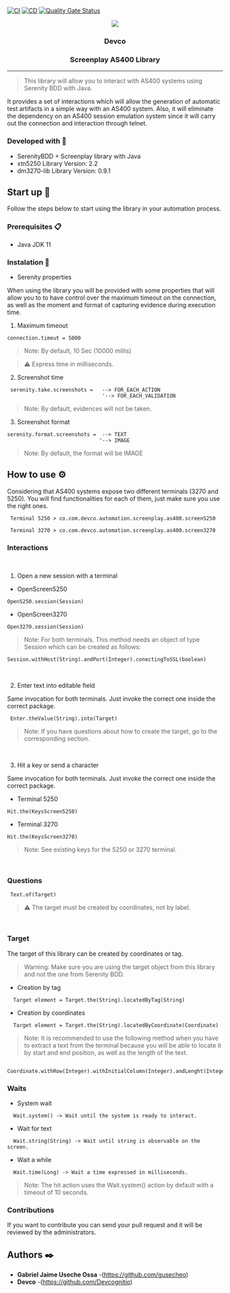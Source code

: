 [![CI](https://github.com/Devcognitio/serenity-screenplay-as400/actions/workflows/ci.yml/badge.svg?branch=main)](https://github.com/Devcognitio/serenity-screenplay-as400/actions/workflows/ci.yml)
[![CD](https://github.com/Devcognitio/serenity-screenplay-as400/actions/workflows/cd.yml/badge.svg?branch=main)](https://github.com/Devcognitio/serenity-screenplay-as400/actions/workflows/cd.yml)
[![Quality Gate Status](https://sonarcloud.io/api/project_badges/measure?project=serenity-screenplay-as400&metric=alert_status)](https://sonarcloud.io/summary/new_code?id=serenity-screenplay-as400)

<p align='center'>
    <img src='https://user-images.githubusercontent.com/77740619/131050720-d5d4dcce-5f45-4616-812f-63b24bc02bfe.png'>
    <h3 align='center'>Devco</h3>
    <h3 align='center'>Screenplay AS400 Library</h3>
  <p>

  ___

  > This library will allow you to interact with AS400 systems using Serenity BDD with Java.

  It provides a set of interactions which will allow the generation of automatic test artifacts in a simple way with an AS400 system. Also, it will eliminate the dependency on an AS400 session emulation system since it will carry out the connection and interaction through telnet.
  
  ### Developed with 🔨

  * SerenityBDD + Screenplay library with Java
  * xtn5250 Library Version: 2.2
  * dm3270-lib Library Version: 0.9.1

  ## Start up 🚀

  Follow the steps below to start using the library in your automation process.

  ### Prerequisites 📋

   * Java JDK 11

  ### Instalation 🔧

  * Serenity properties

  When using the library you will be provided with some properties that will allow you to to have control over the maximum timeout on the connection, as well as the moment and format of capturing evidence during execution time.
  
  1. Maximum timeout

  ```
  connection.timeut = 5000
  ```
>  Note: By default, 10 Sec (10000 millis)

>  :warning: Express time in milliseconds.

2. Screenshot time

 ```
  serenity.take.screenshots =   --> FOR_EACH_ACTION
                                '--> FOR_EACH_VALIDATION
```

>  Note: By default, evidences will not be taken.

3. Screenshot format

 ```
 serenity.format.screenshots =  --> TEXT
                               '--> IMAGE
 ```

>  Note: By default, the format will be IMAGE                     


  ## How to use ⚙️

  Considering that AS400 systems expose two different terminals (3270 and 5250). You will find functionalities for each of them, just make sure you use the right ones.

 ```
  Terminal 5250 > co.com.devco.automation.screenplay.as400.screen5250

  Terminal 3270 > co.com.devco.automation.screenplay.as400.screen3270
 ```

 ### Interactions

  <br>
  
  1. Open a new session with a terminal
  
  * OpenScreen5250
  ```
  Open5250.session(Session)
  ```
  
  * OpenScreen3270
  ```
  Open3270.session(Session)
  ```
  
  > Note: For both terminals. This method needs an object of type Session which can be created as follows:
  
  ```
  Session.withHost(String).andPort(Integer).conectingToSSL(boolean)
  ```
  
  <br>

  2. Enter text into editable field
  
  Same invocation for both terminals. Just invoke the correct one inside the correct package.
  
 ```
  Enter.theValue(String).into(Target)
 ```
  
  > Note: If you have questions about how to create the target, go to the corresponding section.
  
  <br>
  
  3. Hit a key or send a character
  
  Same invocation for both terminals. Just invoke the correct one inside the correct package.
  
  * Terminal 5250
  
  ```
  Hit.the(KeysScreen5250)
  ```
  
  * Terminal 3270
  
  ```
  Hit.the(KeysScreen3270)
  ```
  
  > Note: See existing keys for the 5250 or 3270 terminal.
  
  <br>
  
  ### Questions
    
  ```
   Text.of(Target)
  ```

  > :warning: The target must be created by coordinates, not by label.
  
  <br>
  
  ### Target
  
  The target of this library can be created by coordinates or tag.
  
> Warning: Make sure you are using the target object from this library and not the one from Serenity BDD.
 
  * Creation by tag
  
  ```
    Target element = Target.the(String).locatedByTag(String)
  ```
  
  * Creation by coordinates
  
  ```
    Target element = Target.the(String).locatedByCoordinate(Coordinate)
  ```
    
> Note: It is recommended to use the following method when you have to extract a text from the terminal because you will be able to locate it by start and end position, as well as the length of the text.
  
  ```
    Coordinate.withRow(Integer).withInitialColumn(Integer).andLenght(Integer)
  ```

  ### Waits
  
  * System wait
  
  ```
    Wait.system() -> Wait until the system is ready to interact.
  ```
  
  * Wait for text 
  
  ```
    Wait.string(String) -> Wait until string is observable on the screen.
  ```
  
  * Wait a while
  
  ```
    Wait.time(Long) -> Wait a time expressed in milliseconds.
  ```
  
  > Note: The hit action uses the Wait.system() action by default with a timeout of 10 seconds.
  
  
 ### Contributions
  
If you want to contribute you can send your pull request and it will be reviewed by the administrators.
  
  ## Authors ✒️

* **Gabriel Jaime Useche Ossa** -(https://github.com/gusecheo)
* **Devco** -(https://github.com/Devcognitio)
